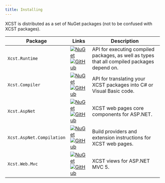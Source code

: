 ```yaml
---
title: Installing
---
```

XCST is distributed as a set of NuGet packages (not to be confused with XCST packages).

Package | Links | Description
------- | ----- | -----------
`Xcst.Runtime` | [![NuGet](https://img.shields.io/nuget/v/Xcst.Runtime.svg)](https://www.nuget.org/packages/Xcst.Runtime)<br>[![GitHub](https://img.shields.io/github/stars/maxtoroq/XCST.svg?style=social&label=Star)](https://github.com/maxtoroq/XCST) | API for executing compiled packages, as well as types that all compiled packages depend on.
`Xcst.Compiler` | [![NuGet](https://img.shields.io/nuget/v/Xcst.Compiler.svg)](https://www.nuget.org/packages/Xcst.Compiler)<br>[![GitHub](https://img.shields.io/github/stars/maxtoroq/XCST.svg?style=social&label=Star)](https://github.com/maxtoroq/XCST) | API for translating your XCST packages into C# or Visual Basic code.
`Xcst.AspNet` | [![NuGet](https://img.shields.io/nuget/v/Xcst.AspNet.svg)](https://www.nuget.org/packages/Xcst.AspNet)<br>[![GitHub](https://img.shields.io/github/stars/maxtoroq/XCST-a.svg?style=social&label=Star)](https://github.com/maxtoroq/XCST-a) | XCST web pages core components for ASP.NET.
`Xcst.AspNet.Compilation` | [![NuGet](https://img.shields.io/nuget/v/Xcst.AspNet.Compilation.svg)](https://www.nuget.org/packages/Xcst.AspNet.Compilation)<br>[![GitHub](https://img.shields.io/github/stars/maxtoroq/XCST-a.svg?style=social&label=Star)](https://github.com/maxtoroq/XCST-a) | Build providers and extension instructions for XCST web pages.
`Xcst.Web.Mvc` | [![NuGet](https://img.shields.io/nuget/v/Xcst.Web.Mvc.svg)](https://www.nuget.org/packages/Xcst.Web.Mvc)<br>[![GitHub](https://img.shields.io/github/stars/maxtoroq/XCST-a.svg?style=social&label=Star)](https://github.com/maxtoroq/XCST-a) | XCST views for ASP.NET MVC 5.
